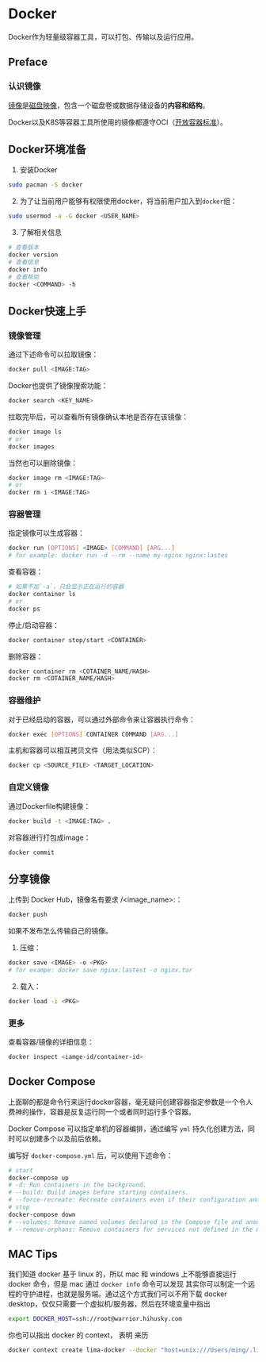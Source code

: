 # Docker

Docker作为轻量级容器工具，可以打包、传输以及运行应用。

## Preface

### 认识镜像

[镜像](https://zh.wikipedia.org/wiki/ISO%E6%98%A0%E5%83%8F)是[磁盘映像](https://zh.wikipedia.org/wiki/%E7%A3%81%E7%9B%98%E6%98%A0%E5%83%8F)，包含一个磁盘卷或数据存储设备的**内容和结构**。

Docker以及K8S等容器工具所使用的镜像都遵守OCI（[开放容器标准](https://opencontainers.org/)）。

## Docker环境准备

1. 安装Docker

```sh
sudo pacman -S docker
```

2. 为了让当前用户能够有权限使用docker，将当前用户加入到`docker`组：

```sh
sudo usermod -a -G docker <USER_NAME>
```

3. 了解相关信息

```sh
# 查看版本
docker version
# 查看信息
docker info
# 查看帮助
docker <COMMAND> -h
```

## Docker快速上手

### 镜像管理

通过下述命令可以拉取镜像：

```sh
docker pull <IMAGE:TAG>
```

Docker也提供了镜像搜索功能：

```sh
docker search <KEY_NAME>
```

拉取完毕后，可以查看所有镜像确认本地是否存在该镜像：

```sh
docker image ls
# or
docker images
```

当然也可以删除镜像：

```sh
docker image rm <IMAGE:TAG>
# or
docker rm i <IMAGE:TAG>
```

### 容器管理

指定镜像可以生成容器：

```sh
docker run [OPTIONS] <IMAGE> [COMMAND] [ARG...]
# for example: docker run -d --rm --name my-nginx nginx:lastes
```

查看容器：

```sh
# 如果不加`-a`，只会显示正在运行的容器
docker container ls
# or
docker ps
```



停止/启动容器：

```sh
docker container stop/start <CONTAINER>
```

删除容器：

```sh
docker container rm <COTAINER_NAME/HASH>
docker rm <COTAINER_NAME/HASH>
```

### 容器维护

对于已经启动的容器，可以通过外部命令来让容器执行命令：

```sh
docker exec [OPTIONS] CONTAINER COMMAND [ARG...]
```

主机和容器可以相互拷贝文件（用法类似SCP）：

```sh
docker cp <SOURCE_FILE> <TARGET_LOCATION>
```

### 自定义镜像

通过Dockerfile构建镜像：

```sh
docker build -t <IMAGE:TAG> .
```

对容器进行打包成image：

```sh
docker commit
```

## 分享镜像

上传到 Docker Hub，镜像名有要求 <username>/<image_name>:<tag>：

```sh
docker push
```

如果不发布怎么传输自己的镜像。

1. 压缩：

```sh
docker save <IMAGE> -o <PKG>
# for exampe: docker save nginx:lastest -o nginx.tar
```

2. 载入：

```sh
docker load -i <PKG> 
```

### 更多

查看容器/镜像的详细信息：

```sh
docker inspect <iamge-id/container-id>
```

## Docker Compose

上面聊的都是命令行来运行docker容器，毫无疑问创建容器指定参数是一个令人费神的操作，容器是反复运行同一个或者同时运行多个容器。

Docker Compose 可以指定单机的容器编排，通过编写 `yml` 持久化创建方法，同时可以创建多个以及前后依赖。

编写好 `docker-compose.yml` 后，可以使用下述命令：

```sh
# start
docker-compose up 
# -d: Run containers in the background.
# --build: Build images before starting containers.
# --force-recreate: Recreate containers even if their configuration and image haven't changed.
# stop
docker-compose down
# --volumes: Remove named volumes declared in the Compose file and anonymous volumes attached to containers.
# --remove-orphans: Remove containers for services not defined in the Compose file.
```

## MAC Tips

我们知道 docker 基于 linux 的，所以 mac 和 windows 上不能够直接运行 docker 命令，但是 mac 通过 `docker info` 命令可以发现 其实你可以制定一个远程的守护进程，也就是服务端。通过这个方式我们可以不用下载 docker desktop，仅仅只需要一个虚拟机/服务器，然后在环境变量中指出

```sh
export DOCKER_HOST=ssh://root@warrior.hihusky.com
```

你也可以指出 docker 的 context， 表明 来历

```sh
docker context create lima-docker --docker "host=unix:///Users/ming/.lima/docker/sock/docker.sock"
```
